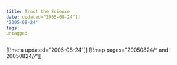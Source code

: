 ```yaml
---
title: Trust the Science
date: updated="2005-08-24"]]
"2005-08-24"
tags:
untagged
---
```

[[!meta updated="2005-08-24"]]
[[!map pages="20050824/* and ! 20050824/*/*"]]
